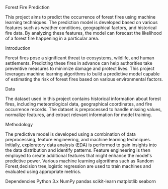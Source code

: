 Forest Fire Prediction

This project aims to predict the occurrence of forest fires using machine learning techniques. 
The prediction model is developed based on various features such as weather conditions, geographical factors, and historical fire data. By analyzing these features, the model can forecast the likelihood of a forest fire happening in a particular area.

Introduction

Forest fires pose a significant threat to ecosystems, wildlife, and human settlements. Predicting these fires in advance can help authorities take preventive measures to minimize damage and protect lives. 
This project leverages machine learning algorithms to build a predictive model capable of estimating the risk of forest fires based on various environmental factors.

Data

The dataset used in this project contains historical information about forest fires, including meteorological data, geographical coordinates, and fire occurrence records.
The dataset is preprocessed to handle missing values, normalize features, and extract relevant information for model training.


Methodology

The predictive model is developed using a combination of data preprocessing, feature engineering, and machine learning techniques. Initially, exploratory data analysis (EDA) is performed to gain insights into the data distribution and identify patterns. Feature engineering is then employed to create additional features that might enhance the model's predictive power.
Various machine learning algorithms such as Random Forest,decision tree,logistic regression are used to train machines and evaluated using appropriate metrics.

Dependencies
Python 3.x
NumPy
pandas
scikit-learn
matplotlib
seaborn



